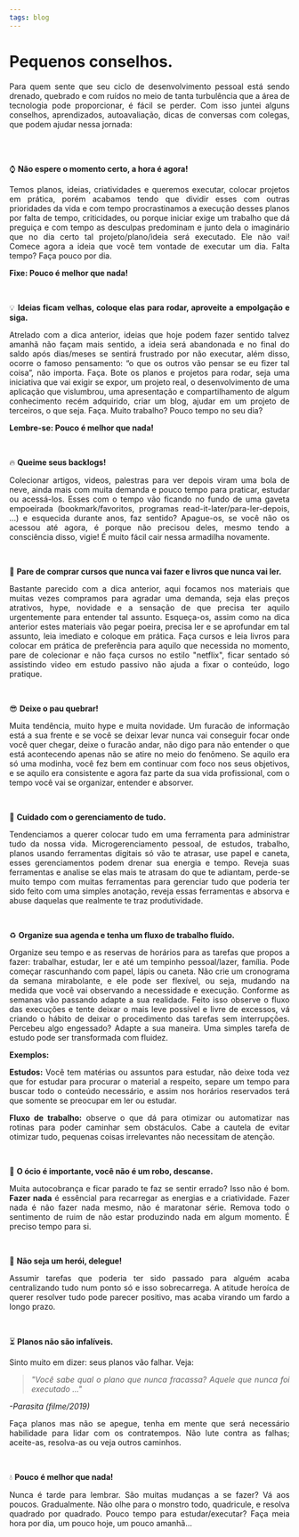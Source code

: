 ```yaml
---
tags: blog
---
```

# Pequenos conselhos.


<div style="text-align: justify;">

  
Para quem sente que seu ciclo de desenvolvimento pessoal está sendo drenado, quebrado e com ruídos no meio de tanta turbulência que a área de tecnologia pode proporcionar, é fácil se perder. Com isso juntei alguns conselhos, aprendizados, autoavaliação, dicas de conversas com colegas, que podem ajudar nessa jornada:

<br>
<br>

:watch: **Não espere o momento certo, a hora é agora!**

Temos planos, ideias, criatividades e queremos executar, colocar projetos em prática, porém acabamos tendo que dividir esses com outras prioridades da vida e com tempo procrastinamos a execução desses planos por falta de tempo, criticidades, ou porque iniciar exige um trabalho que dá preguiça e com tempo as desculpas predominam e junto dela o imaginário que no dia certo tal projeto/plano/ideia será executado. Ele não vai! Comece agora a ideia que você tem vontade de executar um dia. Falta tempo? Faça pouco por dia. 

**Fixe: Pouco é melhor que nada!**

<br>

:bulb: **Ideias ficam velhas, coloque elas para rodar, aproveite a empolgação e siga.**

Atrelado com a dica anterior, ideias que hoje podem fazer sentido talvez amanhã não façam mais sentido, a ideia será abandonada e no final do saldo após dias/meses se sentirá frustrado por não executar, além disso, ocorre o famoso pensamento: “o que os outros vão pensar se eu fizer tal coisa”, não importa. Faça. Bote os planos e projetos para rodar, seja uma iniciativa que vai exigir se expor, um projeto real, o desenvolvimento de uma aplicação que vislumbrou, uma apresentação e compartilhamento de algum conhecimento recém adquirido, criar um blog, ajudar em um projeto de terceiros, o que seja. Faça. Muito trabalho? Pouco tempo no seu dia? 

**Lembre-se: Pouco é melhor que nada!**

<br>

:fire: **Queime seus backlogs!**

Colecionar artigos, videos, palestras para ver depois viram uma bola de neve, ainda mais com muita demanda e pouco tempo para praticar, estudar ou acessá-los. Esses com o tempo vão ficando no fundo de uma gaveta empoeirada (bookmark/favoritos, programas read-it-later/para-ler-depois, ...) e esquecida durante anos, faz sentido? Apague-os, se você não os acessou até agora, é porque não precisou deles, mesmo tendo a consciência disso, vigie! É muito fácil cair nessa armadilha novamente.

<br>

:book: **Pare de comprar cursos que nunca vai fazer e livros que nunca vai ler.**

Bastante parecido com a dica anterior, aqui focamos nos materiais que muitas vezes compramos para agradar uma demanda, seja elas preços atrativos, hype, novidade e a sensação de que precisa ter aquilo urgentemente para entender tal assunto. Esqueça-os, assim como na dica anterior estes materiais vão pegar poeira, precisa ler e se aprofundar em tal assunto, leia imediato e coloque em prática. Faça cursos e leia livros para colocar em prática de preferência para aquilo que necessida no momento, pare de colecionar e não faça cursos no estilo "netflix", ficar sentado só assistindo video em estudo passivo não ajuda a fixar o conteúdo, logo pratique.
  

<br>

:sunglasses: **Deixe o pau quebrar!**

Muita tendência, muito hype e muita novidade. Um furacão de informação está a sua frente e se você se deixar levar nunca vai conseguir focar onde você quer chegar, deixe o furacão andar, não digo para não entender o que está acontecendo apenas não se atire no meio do fenômeno. Se aquilo era só uma modinha, você fez bem em continuar com foco nos seus objetivos, e se aquilo era consistente e agora faz parte da sua vida profissional, com o tempo você vai se organizar, entender e absorver.

<br>

:pencil: **Cuidado com o gerenciamento de tudo.**

Tendenciamos a querer colocar tudo em uma ferramenta para administrar tudo da nossa vida. Microgerenciamento pessoal, de estudos, trabalho, planos usando ferramentas digitais só vão te atrasar, use papel e caneta, esses gerenciamentos podem drenar sua energia e tempo. Reveja suas ferramentas e analise se elas mais te atrasam do que te adiantam, perde-se muito tempo com  muitas ferramentas para gerenciar tudo que poderia ter sido feito com uma simples anotação, reveja essas ferramentas e absorva e abuse daquelas que realmente te traz produtividade.

<br>

:recycle: **Organize sua agenda e tenha um fluxo de trabalho fluído.**

Organize seu tempo e as reservas de horários para as tarefas que propos a fazer: trabalhar, estudar, ler e até um tempinho pessoal/lazer, família. Pode começar rascunhando com papel, lápis ou caneta. Não crie um cronograma da semana mirabolante, e ele pode ser flexível, ou seja, mudando na medida que você vai observando a necessidade e execução. Conforme as semanas vão passando adapte a sua realidade. Feito isso observe o fluxo das execuções e tente deixar o mais leve possível e livre de excessos, vá criando o hábito de deixar o procedimento das tarefas sem interrupções. Percebeu algo engessado? Adapte a sua maneira. Uma simples tarefa de estudo pode ser transformada com fluidez.

**Exemplos:**

**Estudos:** Você tem matérias ou assuntos para estudar, não deixe toda vez que for estudar para procurar o material a respeito, separe um tempo para buscar todo o conteúdo necessário, e assim nos horários reservados terá que somente se preocupar em ler ou estudar. 

**Fluxo de trabalho:** observe o que dá para otimizar ou automatizar nas rotinas para poder caminhar sem obstáculos. Cabe a cautela de evitar otimizar tudo, pequenas coisas irrelevantes não necessitam de atenção.

<br>

:tea: **O ócio é importante, você não é um robo, descanse.**

Muita autocobrança e ficar parado te faz se sentir errado? Isso não é bom. **Fazer nada** é essêncial para recarregar as energias e a criatividade. Fazer nada é não fazer nada mesmo, não é maratonar série. Remova todo o sentimento de ruim de não estar produzindo nada em algum momento. É preciso tempo para si.

<br>

:no_good: **Não seja um herói, delegue!**
  
Assumir tarefas que poderia ter sido passado para alguém acaba centralizando tudo num ponto só e isso sobrecarrega. A atitude heroíca de querer resolver tudo pode parecer positivo, mas acaba virando um fardo a longo prazo.

<br>

:hourglass_flowing_sand: **Planos não são infalíveis.**

Sinto muito em dizer: seus planos vão falhar. Veja:

> *"Você sabe qual o plano que nunca fracassa? Aquele que nunca foi executado ..."*

*-Parasita (filme/2019)*

Faça planos mas não se apegue, tenha em mente que será necessário habilidade para lidar com os contratempos. Não lute contra as falhas; aceite-as, resolva-as ou veja outros caminhos.

<br>

:droplet: **Pouco é melhor que nada!**

Nunca é tarde para lembrar. São muitas mudanças a se fazer? Vá aos poucos. Gradualmente. Não olhe para o monstro todo, quadricule, e resolva quadrado por quadrado. Pouco tempo para estudar/executar? Faça meia hora por dia, um pouco hoje, um pouco amanhã...

</div>
